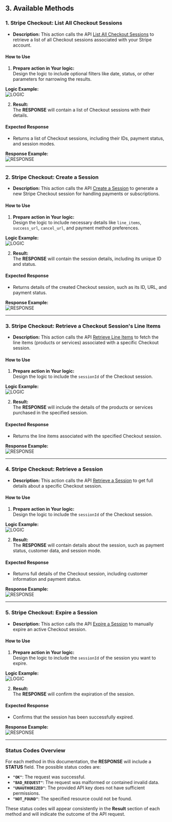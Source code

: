 ## 3. Available Methods

### 1. **Stripe Checkout: List All Checkout Sessions**

- **Description:** This action calls the API [List All Checkout Sessions](https://stripe.com/docs/api/checkout/sessions/list) to retrieve a list of all Checkout sessions associated with your Stripe account.

#### How to Use

1. **Prepare action in Your logic:**  
   Design the logic to include optional filters like date, status, or other parameters for narrowing the results.

**Logic Example:**  
![LOGIC]()

2. **Result:**  
   The **RESPONSE** will contain a list of Checkout sessions with their details.

#### Expected Response

- Returns a list of Checkout sessions, including their IDs, payment status, and session modes.

**Response Example:**  
![RESPONSE]()

---

### 2. **Stripe Checkout: Create a Session**

- **Description:** This action calls the API [Create a Session](https://stripe.com/docs/api/checkout/sessions/create) to generate a new Stripe Checkout session for handling payments or subscriptions.

#### How to Use

1. **Prepare action in Your logic:**  
   Design the logic to include necessary details like `line_items`, `success_url`, `cancel_url`, and payment method preferences.

**Logic Example:**  
![LOGIC]()

2. **Result:**  
   The **RESPONSE** will contain the session details, including its unique ID and status.

#### Expected Response

- Returns details of the created Checkout session, such as its ID, URL, and payment status.

**Response Example:**  
![RESPONSE]()

---

### 3. **Stripe Checkout: Retrieve a Checkout Session's Line Items**

- **Description:** This action calls the API [Retrieve Line Items](https://stripe.com/docs/api/checkout/sessions/line_items) to fetch the line items (products or services) associated with a specific Checkout session.

#### How to Use

1. **Prepare action in Your logic:**  
   Design the logic to include the `sessionId` of the Checkout session.

**Logic Example:**  
![LOGIC]()

2. **Result:**  
   The **RESPONSE** will include the details of the products or services purchased in the specified session.

#### Expected Response

- Returns the line items associated with the specified Checkout session.

**Response Example:**  
![RESPONSE]()

---

### 4. **Stripe Checkout: Retrieve a Session**

- **Description:** This action calls the API [Retrieve a Session](https://stripe.com/docs/api/checkout/sessions/retrieve) to get full details about a specific Checkout session.

#### How to Use

1. **Prepare action in Your logic:**  
   Design the logic to include the `sessionId` of the Checkout session.

**Logic Example:**  
![LOGIC]()

2. **Result:**  
   The **RESPONSE** will contain details about the session, such as payment status, customer data, and session mode.

#### Expected Response

- Returns full details of the Checkout session, including customer information and payment status.

**Response Example:**  
![RESPONSE]()

---

### 5. **Stripe Checkout: Expire a Session**

- **Description:** This action calls the API [Expire a Session](https://stripe.com/docs/api/checkout/sessions/expire) to manually expire an active Checkout session.

#### How to Use

1. **Prepare action in Your logic:**  
   Design the logic to include the `sessionId` of the session you want to expire.

**Logic Example:**  
![LOGIC]()

2. **Result:**  
   The **RESPONSE** will confirm the expiration of the session.

#### Expected Response

- Confirms that the session has been successfully expired.

**Response Example:**  
![RESPONSE]()

---

### Status Codes Overview

For each method in this documentation, the **RESPONSE** will include a **STATUS** field. The possible status codes are:

- **`"OK"`**: The request was successful.
- **`"BAD_REQUEST"`**: The request was malformed or contained invalid data.
- **`"UNAUTHORIZED"`**: The provided API key does not have sufficient permissions.
- **`"NOT_FOUND"`**: The specified resource could not be found.

These status codes will appear consistently in the **Result** section of each method and will indicate the outcome of the API request.
